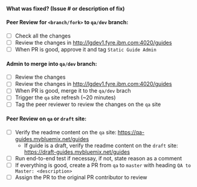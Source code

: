 #### What was fixed?  (Issue # or description of fix)

#### Peer Review for `<branch/fork>` to `qa/dev` branch: 
- [ ] Check all the changes
- [ ] Review the changes in http://lgdev1.fyre.ibm.com:4020/guides
- [ ] When PR is good, approve it and tag `Static Guide Admin`

#### Admin to merge into `qa/dev` branch: 
- [ ] Review the changes 
- [ ] Review the changes in http://lgdev1.fyre.ibm.com:4020/guides
- [ ] When PR is good, merge it to the `qa/dev` brach
- [ ] Trigger the `qa` site refresh (~20 minutes)
- [ ] Tag the peer reviewer to review the changes on the `qa` site

#### Peer Review on `qa` or `draft` site: 
- [ ] Verify the readme content on the `qa` site: https://qa-guides.mybluemix.net/guides
  - If guide is a draft, verify the readme content on the `draft` site: https://draft-guides.mybluemix.net/guides
- [ ] Run end-to-end test if necessay, if not, state reason as a comment
- [ ] If everything is good, create a PR from `qa` to `master` with heading `QA to Master: <description>`
- [ ] Assign the PR to the original PR contributor to review
